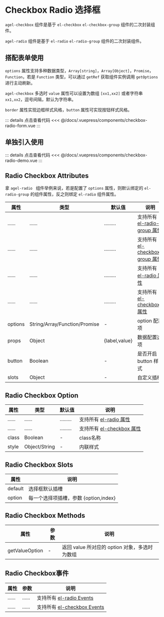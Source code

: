 # Checkbox Radio 选择框

`agel-checkbox` 组件是基于 `el-checkbox` `el-checkbox-group` 组件的二次封装组件。

`agel-radio` 组件是基于  `el-radio` `el-radio-group` 组件的二次封装组件。

## 搭配表单使用

`options` 属性支持多种数据类型，`Array[string]`，`Array[Object]`，`Promise`，`Function`，若是 `Function` 类型，可以通过 `getRef` 获取组件实例调用 `getOptions` 进行主动刷新。

`agel-checkbox` 多选时 `value` 属性可以设置为数组 `[xx1,xx2]` 或者字符串 `xx1,xx2`，逗号间隔，默认为字符串。

`border` 属性实现边框样式风格，`button` 属性可实现按钮样式风格。

<ClientOnly><checkbox-radio-form/></ClientOnly>

::: details 点击查看代码
<<< @/docs/.vuepress/components/checkbox-radio-form.vue
::: 

## 单独引入使用

<ClientOnly><checkbox-radio-demo/></ClientOnly>

::: details 点击查看代码
<<< @/docs/.vuepress/components/checkbox-radio-demo.vue
::: 

## Radio Checkbox Attributes

拿 `agel-radio ` 组件举例来说，若是配置了 `options` 属性，则默认绑定的 `el-radio-group` 的组件属性，反之则绑定 `el-radio` 组件属性。

| 属性        | 类型         | 默认值  | 说明                                 | 
| ----------- | ------------  | ------ | ------------------------------------ | 
| ......      | ......        | .........   | 支持所有 [el-radio-group 属性](https://element.eleme.cn/#/zh-CN/component/radio#radio-group-attributes)      | 
| ......      | ......        | .........   | 支持所有 [el-checkbox-group 属性](https://element.eleme.cn/#/zh-CN/component/checkbox#checkbox-group-attributes)      | 
| ......      | ......        | .........   | 支持所有 [el-radio 属性](https://element.eleme.cn/#/zh-CN/component/radio#radio-attributes)      | 
| ......      | ......        | .........   | 支持所有 [el-checkbox 属性](https://element.eleme.cn/#/zh-CN/component/checkbox#checkbox-attributes)      | 
| options     | String/Array/Function/Promise    |  -     | option 配置项         | 
| props       | Object        |  {label,value}     | 数据配置选项          |
| button      | Boolean       |  -                 | 是否开启 button 样式         |
| slots       | Object        | -                  | 自定义插槽    |  

## Radio Checkbox Option

| 属性        | 类型         | 默认值  | 说明                                 | 
| ----------- | ------------  | ------ | ------------------------------------ | 
| ......      | ......        | .........   | 支持所有 [el-radio 属性](https://element.eleme.cn/#/zh-CN/component/radio#radio-attributes)      | 
| ......      | ......        | .........   | 支持所有 [el-checkbox 属性](https://element.eleme.cn/#/zh-CN/component/checkbox#checkbox-attributes)      |
| class       | Boolean       |  -                 | class名称    |
| style       | Object/String        | -           | 内联样式     |   

## Radio Checkbox Slots

| 属性          |   说明                                   | 
| -----------    |   ------------------------------------  | 
| default        |   选择框默认插槽          |
| option         |   每一个选择项插槽，参数 {option,index}          |

## Radio Checkbox Methods

| 属性          | 参数           |  说明                                   | 
| -----------   | ------------  |  ------------------------------------  | 
| getValueOption  | -           |  返回 value 所对应的 option 对象，多选时为数组 |

## Radio Checkbox事件

| 属性          | 参数           |  说明                                   | 
| -----------   | ------------  |  ------------------------------------  | 
| ......        | ......        | 支持所有 [el-radio Events](https://element.eleme.cn/#/zh-CN/component/radio#radio-events)      | 
| ......        | ......        | 支持所有 [el-checkbox Events](https://element.eleme.cn/#/zh-CN/component/checkbox#checkbox-events)      | 
